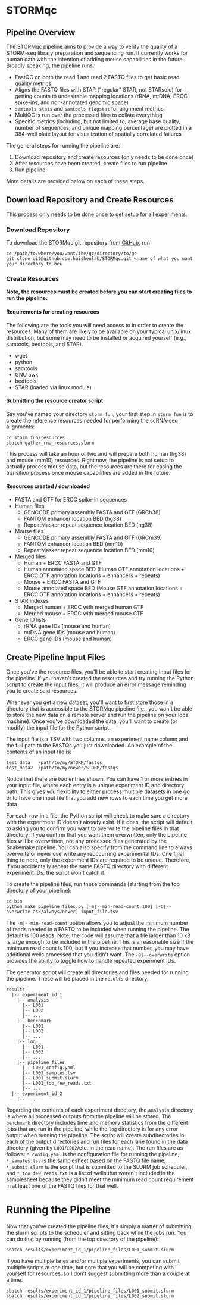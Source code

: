 # STORMqc

## Pipeline Overview

The STORMqc pipeline aims to provide a way to verify the quality of a STORM-seq library preparation and sequencing run.
It currently works for human data with the intention of adding mouse capabilities in the future. Broadly speaking, the
pipeline runs:

  - FastQC on both the read 1 and read 2 FASTQ files to get basic read quality metrics
  - Aligns the FASTQ files with STAR ("regular" STAR, not STARsolo) for getting counts to undesirable mapping locations
  (rRNA, mtDNA, ERCC spike-ins, and non-annotated genomic space)
  - `samtools stats` and `samtools flagstat` for alignment metrics
  - MultiQC is run over the processed files to collate everything
  - Specific metrics (including, but not limited to, average base quality, number of sequences, and unique mapping
  percentage) are plotted in a 384-well plate layout for visualization of spatially correlated failures

The general steps for running the pipeline are:

  1. Download repository and create resources (only needs to be done once)
  2. After resources have been created, create files to run pipeline
  3. Run pipeline

More details are provided below on each of these steps.

## Download Repository and Create Resources

This process only needs to be done once to get setup for all experiments.

### Download Repository

To download the STORMqc git repository from [GitHub](https://github.com/huishenlab/STORMqc), run
```
cd /path/to/where/you/want/the/qc/directory/to/go
git clone git@github.com:huishenlab/STORMqc.git <name of what you want your directory to be>
```

### Create Resources

**Note, the resources must be created before you can start creating files to run the pipeline.**

#### Requirements for creating resources

The following are the tools you will need access to in order to create the resources. Many of them are likely to be
available on your typical unix/linux distribution, but some may need to be installed or acquired yourself (e.g.,
samtools, bedtools, and STAR).

  - wget
  - python
  - samtools
  - GNU awk
  - bedtools
  - STAR (loaded via linux module)

#### Submitting the resource creator script

Say you've named your directory `storm_fun`, your first step in `storm_fun` is to create the reference resources needed
for performing the scRNA-seq alignments:
```
cd storm_fun/resources
sbatch gather_rna_resources.slurm
```
This process will take an hour or two and will prepare both human (hg38) and mouse (mm10) resources. Right now, the
pipeline is not setup to actually process mouse data, but the resources are there for easing the transition process once
mouse capabilities are added in the future.

#### Resources created / downloaded

  - FASTA and GTF for ERCC spike-in sequences
  - Human files
    - GENCODE primary assembly FASTA and GTF (GRCh38)
    - FANTOM enhancer location BED (hg38)
    - RepeatMasker repeat sequence location BED (hg38)
  - Mouse files
    - GENCODE primary assembly FASTA and GTF (GRCm39)
    - FANTOM enhancer location BED (mm10)
    - RepeatMasker repeat sequence location BED (mm10)
  - Merged files
    - Human + ERCC FASTA and GTF
    - Human annotated space BED (Human GTF annotation locations + ERCC GTF annotation locations + enhancers + repeats)
    - Mouse + ERCC FASTA and GTF
    - Mouse annotated space BED (Mouse GTF annotation locations + ERCC GTF annotation locations + enhancers + repeats)
  - STAR indexes
    - Merged human + ERCC with merged human GTF
    - Merged mouse + ERCC with merged mouse GTF
  - Gene ID lists
    - rRNA gene IDs (mouse and human)
    - mtDNA gene IDs (mouse and human)
    - ERCC gene IDs (mouse and human)

## Create Pipeline Input Files

Once you've the resource files, you'll be able to start creating input files for the pipeline. If you haven't created
the resources and try running the Python script to create the input files, it will produce an error message reminding
you to create said resources.

Whenever you get a new dataset, you'll want to first store those in a directory that is accessible to the STORMqc
pipeline (i.e., you won't be able to store the new data on a remote server and run the pipeline on your local machine).
Once you've downloaded the data, you'll want to create (or modify) the input file for the Python script.

The input file is a TSV with two columns, an experiment name column and the full path to the FASTQs you just downloaded.
An example of the contents of an input file is:
```
test_data	/path/to/my/STORM/fastqs
test_data2	/path/to/my/newer/STORM/fastqs
```
Notice that there are two entries shown. You can have 1 or more entries in your input file, where each entry is a unique
experiment ID and directory path. This gives you flexibility to either process multiple datasets in one go or to have
one input file that you add new rows to each time you get more data.

For each row in a file, the Python script will check to make sure a directory with the experiment ID doesn't already
exist. If it does, the script will default to asking you to confirm you want to overwrite the pipeline files in that
directory. If you confirm that you want them overwritten, only the pipeline files will be overwritten, not any processed
files generated by the Snakemake pipeline. You can also specify from the command line to always overwrite or never
overwrite any reoccurring experimental IDs. One final thing to note, only the experiment IDs are required to be unique.
Therefore, if you accidentally repeat the same FASTQ directory with different experiment IDs, the script won't catch it.

To create the pipeline files, run these commands (starting from the top directory of your pipeline):
```
cd bin
python make_pipeline_files.py [-m|--min-read-count 100] [-O|--overwrite ask/always/never] input_file.tsv
```
The `-m|--min-read-count` option allows you to adjust the minimum number of reads needed in a FASTQ to be included when
running the pipeline. The default is 100 reads. Note, the code will assume that a file larger than 10 kB is large
enough to be included in the pipeline. This is a reasonable size if the minimum read count is 100, but if you increase
that number, you may have additional wells processed that you didn't want. The `-O|--overwrite` option provides the
ability to toggle how to handle repeated experiment IDs.

The generator script will create all directories and files needed for running the pipeline. These will be placed in the
`results` directory:
```
results
  |-- experiment_id_1
    |-- analysis
      |-- L001
      |-- L002
      |-- ...
    |-- benchmark
      |-- L001
      |-- L002
      |-- ...
    |-- log
      |-- L001
      |-- L002
      |-- ...
    |-- pipeline_files
      |-- L001_config.yaml
      |-- L001_samples.tsv
      |-- L001_submit.slurm
      |-- L001_too_few_reads.txt
      |-- ...
  |-- experiment_id_2
    |-- ...
```

Regarding the contents of each experiment directory, the `analysis` directory is where all processed outputs from the
pipeline will be stored. The `benchmark` directory includes time and memory statistics from the different jobs that are
run in the pipeline, while the `log` directory is for any error output when running the pipeline. The script will create
subdirectories in each of the output directories and run files for each lane found in the data directory (given by
`L001`/`L002`/etc. in the read name). The run files are as follows: `*_config.yaml` is the configuration file for
running the pipeline, `*_samples.tsv` is the samplesheet based on the FASTQ file name, `*_submit.slurm` is the script
that is submitted to the SLURM job scheduler, and `*_too_few_reads.txt` is a list of wells that weren't included in the
samplesheet because they didn't meet the minimum read count requirement in at least one of the FASTQ files for that
well.

# Running the Pipeline

Now that you've created the pipeline files, it's simply a matter of submitting the slurm scripts to the scheduler and
sitting back while the jobs run. You can do that by running (from the top directory of the pipeline):
```
sbatch results/experiment_id_1/pipeline_files/L001_submit.slurm
```

If you have multiple lanes and/or multiple experiments, you can submit multiple scripts at one time, but note that you
will be competing with yourself for resources, so I don't suggest submitting more than a couple at a time.
```
sbatch results/experiment_id_1/pipeline_files/L001_submit.slurm
sbatch results/experiment_id_1/pipeline_files/L002_submit.slurm
```

